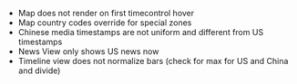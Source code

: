 - Map does not render on first timecontrol hover
- Map country codes override for special zones
- Chinese media timestamps are not uniform and different from US timestamps
- News View only shows US news now
- Timeline view does not normalize bars (check for max for US and China and divide)